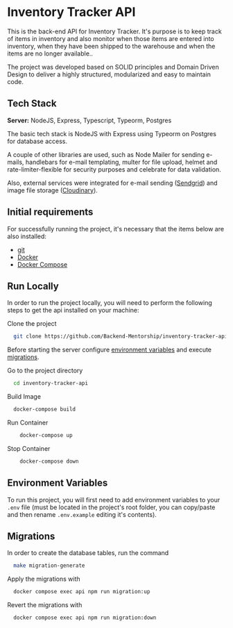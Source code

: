 # Inventory Tracker API

This is the back-end API for Inventory Tracker. It's purpose is to  keep track of items in inventory and also monitor when those items are entered into inventory, when they have been shipped to the warehouse and when the items are no longer available..

The project was developed based on SOLID principles and Domain Driven Design to deliver a highly structured, modularized and easy to maintain code.

## Tech Stack

**Server:** NodeJS, Express, Typescript, Typeorm, Postgres

The basic tech stack is NodeJS with Express using Typeorm on Postgres for database access.

A couple of other libraries are used, such as Node Mailer for sending e-mails, handlebars for e-mail templating, multer for file upload, helmet and rate-limiter-flexible for security purposes and celebrate for data validation.

Also, external services were integrated for e-mail sending ([Sendgrid](https://sendgrid.com/)) and image file storage ([Cloudinary](https://cloudinary.com/)).

## Initial requirements

For successfully running the project, it's necessary that the items below are also installed:

- [git](https://git-scm.com/downloads)
- [Docker](https://docs.docker.com/get-docker/)
- [Docker Compose](https://docs.docker.com/compose/install/)

## Run Locally

In order to run the project locally, you will need to perform the following steps to get the api installed on your machine:

Clone the project

```bash
  git clone https://github.com/Backend-Mentorship/inventory-tracker-api.git
```

Before starting the server configure [environment variables](#environment-variables) and execute [migrations](#migrations).

Go to the project directory

```bash
  cd inventory-tracker-api
```

Build Image

```bash
  docker-compose build
```

Run Container

```bash
    docker-compose up
```

Stop Container

```bash
    docker-compose down
```

## Environment Variables

To run this project, you will first need to add environment variables to your `.env` file (must be located in the project's root folder, you can copy/paste and then rename `.env.example` editing it's contents).

## Migrations

In order to create the database tables, run the command

```bash
  make migration-generate
````

Apply the migrations with

```bash
  docker compose exec api npm run migration:up
```

Revert the migrations with

```bash
  docker compose exec api npm run migration:down
```
